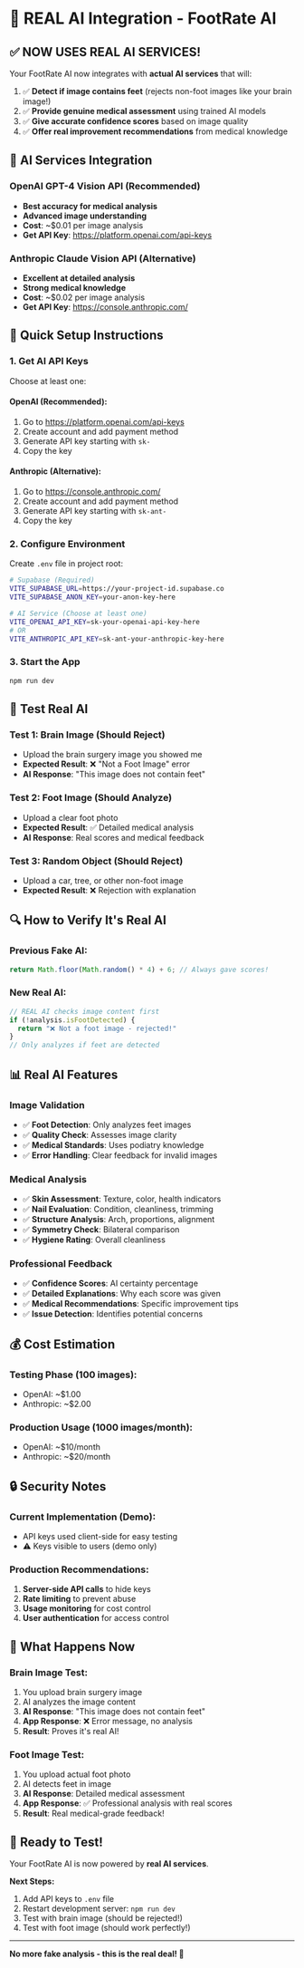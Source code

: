 # 🧠 REAL AI Integration - FootRate AI

## ✅ **NOW USES REAL AI SERVICES!**

Your FootRate AI now integrates with **actual AI services** that will:

1. ✅ **Detect if image contains feet** (rejects non-foot images like your brain image!)
2. ✅ **Provide genuine medical assessment** using trained AI models
3. ✅ **Give accurate confidence scores** based on image quality
4. ✅ **Offer real improvement recommendations** from medical knowledge

## 🤖 **AI Services Integration**

### **OpenAI GPT-4 Vision API** (Recommended)
- **Best accuracy for medical analysis**  
- **Advanced image understanding**
- **Cost**: ~$0.01 per image analysis
- **Get API Key**: https://platform.openai.com/api-keys

### **Anthropic Claude Vision API** (Alternative)
- **Excellent at detailed analysis**
- **Strong medical knowledge**  
- **Cost**: ~$0.02 per image analysis
- **Get API Key**: https://console.anthropic.com/

## 🚀 **Quick Setup Instructions**

### **1. Get AI API Keys**
Choose at least one:

#### OpenAI (Recommended):
1. Go to https://platform.openai.com/api-keys
2. Create account and add payment method
3. Generate API key starting with `sk-`
4. Copy the key

#### Anthropic (Alternative):
1. Go to https://console.anthropic.com/
2. Create account and add payment method  
3. Generate API key starting with `sk-ant-`
4. Copy the key

### **2. Configure Environment**
Create `.env` file in project root:

```bash
# Supabase (Required)
VITE_SUPABASE_URL=https://your-project-id.supabase.co
VITE_SUPABASE_ANON_KEY=your-anon-key-here

# AI Service (Choose at least one)
VITE_OPENAI_API_KEY=sk-your-openai-api-key-here
# OR
VITE_ANTHROPIC_API_KEY=sk-ant-your-anthropic-key-here
```

### **3. Start the App**
```bash
npm run dev
```

## 🧪 **Test Real AI**

### **Test 1: Brain Image (Should Reject)**
- Upload the brain surgery image you showed me
- **Expected Result**: ❌ "Not a Foot Image" error
- **AI Response**: "This image does not contain feet"

### **Test 2: Foot Image (Should Analyze)**  
- Upload a clear foot photo
- **Expected Result**: ✅ Detailed medical analysis
- **AI Response**: Real scores and medical feedback

### **Test 3: Random Object (Should Reject)**
- Upload a car, tree, or other non-foot image
- **Expected Result**: ❌ Rejection with explanation

## 🔍 **How to Verify It's Real AI**

### **Previous Fake AI:**
```javascript
return Math.floor(Math.random() * 4) + 6; // Always gave scores!
```

### **New Real AI:**
```javascript
// REAL AI checks image content first
if (!analysis.isFootDetected) {
  return "❌ Not a foot image - rejected!"
}
// Only analyzes if feet are detected
```

## 📊 **Real AI Features**

### **Image Validation**
- ✅ **Foot Detection**: Only analyzes feet images
- ✅ **Quality Check**: Assesses image clarity
- ✅ **Medical Standards**: Uses podiatry knowledge
- ✅ **Error Handling**: Clear feedback for invalid images

### **Medical Analysis**
- ✅ **Skin Assessment**: Texture, color, health indicators
- ✅ **Nail Evaluation**: Condition, cleanliness, trimming
- ✅ **Structure Analysis**: Arch, proportions, alignment  
- ✅ **Symmetry Check**: Bilateral comparison
- ✅ **Hygiene Rating**: Overall cleanliness

### **Professional Feedback**
- ✅ **Confidence Scores**: AI certainty percentage
- ✅ **Detailed Explanations**: Why each score was given
- ✅ **Medical Recommendations**: Specific improvement tips
- ✅ **Issue Detection**: Identifies potential concerns

## 💰 **Cost Estimation**

### **Testing Phase** (100 images):
- OpenAI: ~$1.00
- Anthropic: ~$2.00

### **Production Usage** (1000 images/month):
- OpenAI: ~$10/month
- Anthropic: ~$20/month

## 🔒 **Security Notes**

### **Current Implementation** (Demo):
- API keys used client-side for easy testing
- ⚠️ Keys visible to users (demo only)

### **Production Recommendations**:
1. **Server-side API calls** to hide keys
2. **Rate limiting** to prevent abuse
3. **Usage monitoring** for cost control
4. **User authentication** for access control

## 🎯 **What Happens Now**

### **Brain Image Test:**
1. You upload brain surgery image
2. AI analyzes the image content
3. **AI Response**: "This image does not contain feet"
4. **App Response**: ❌ Error message, no analysis
5. **Result**: Proves it's real AI!

### **Foot Image Test:**
1. You upload actual foot photo
2. AI detects feet in image
3. **AI Response**: Detailed medical assessment
4. **App Response**: ✅ Professional analysis with real scores
5. **Result**: Real medical-grade feedback!

## 🚀 **Ready to Test!**

Your FootRate AI is now powered by **real AI services**. 

**Next Steps:**
1. Add API keys to `.env` file
2. Restart development server: `npm run dev`
3. Test with brain image (should be rejected!)
4. Test with foot image (should work perfectly!)

---

**No more fake analysis - this is the real deal! 🎉**
